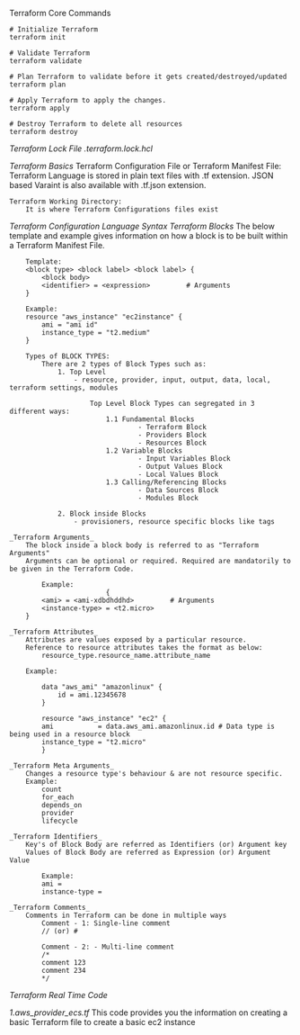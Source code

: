 Terraform Core Commands

    # Initialize Terraform
    terraform init

    # Validate Terraform
    terraform validate

    # Plan Terraform to validate before it gets created/destroyed/updated
    terraform plan

    # Apply Terraform to apply the changes.
    terraform apply

    # Destroy Terraform to delete all resources 
    terraform destroy

*Terraform Lock File*
    _.terraform.lock.hcl_
    
*Terraform Basics*
    Terraform Configuration File or Terraform Manifest File:
        Terraform Language is stored in plain text files with .tf extension.
        JSON based Varaint is also available with .tf.json extension.

    Terraform Working Directory:
        It is where Terraform Configurations files exist


*Terraform Configuration Language Syntax*
    _Terraform Blocks_
        The below template and example gives information on how a block is to be built within a Terraform Manifest File.

        Template:
        <block type> <block label> <block label> {
            <block body>
            <identifier> = <expression>         # Arguments
        }

        Example:
        resource "aws_instance" "ec2instance" {
            ami = "ami id"
            instance_type = "t2.medium"
        }

        Types of BLOCK TYPES:
            There are 2 types of Block Types such as:
                1. Top Level
                    - resource, provider, input, output, data, local, terraform settings, modules

                        Top Level Block Types can segregated in 3 different ways:
                            1.1 Fundamental Blocks
                                    - Terraform Block
                                    - Providers Block
                                    - Resources Block
                            1.2 Variable Blocks
                                    - Input Variables Block
                                    - Output Values Block
                                    - Local Values Block
                            1.3 Calling/Referencing Blocks
                                    - Data Sources Block
                                    - Modules Block
                                    
                2. Block inside Blocks
                    - provisioners, resource specific blocks like tags

    _Terraform Arguments_
        The block inside a block body is referred to as "Terraform Arguments"
        Arguments can be optional or required. Required are mandatorily to be given in the Terraform Code.

            Example:
                            {
            <ami> = <ami-xdbdhddhd>         # Arguments
            <instance-type> = <t2.micro>
        }

    _Terraform Attributes_
        Attributes are values exposed by a particular resource.
        Reference to resource attributes takes the format as below:
            resource_type.resource_name.attribute_name

        Example:

            data "aws_ami" "amazonlinux" {
                id = ami.12345678
            }

            resource "aws_instance" "ec2" {
            ami           = data.aws_ami.amazonlinux.id # Data type is being used in a resource block
            instance_type = "t2.micro"
            }

    _Terraform Meta Arguments_
        Changes a resource type's behaviour & are not resource specific.
        Example:
            count
            for_each
            depends_on
            provider
            lifecycle

    _Terraform Identifiers_
        Key's of Block Body are referred as Identifiers (or) Argument key
        Values of Block Body are referred as Expression (or) Argument Value

            Example:
            ami = 
            instance-type = 
    
    _Terraform Comments_
        Comments in Terraform can be done in multiple ways
            Comment - 1: Single-line comment
            // (or) #

            Comment - 2: - Multi-line comment
            /*
            comment 123
            comment 234
            */



*Terraform Real Time Code*

_1.aws_provider_ecs.tf_
    This code provides you the information on creating a basic Terraform file to create a basic ec2 instance
